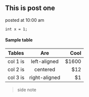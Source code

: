 <h2 class="heading" data-content="one">This is post one</h2>
<p class="post-meta">posted at 10:00 am</p>

```
int x = 1;
``` 

#### Sample table

| Tables   |      Are      |  Cool |
|----------|:-------------:|------:|
| col 1 is |  left-aligned | $1600 |
| col 2 is |    centered   |   $12 |
| col 3 is | right-aligned |    $1 |

> side note